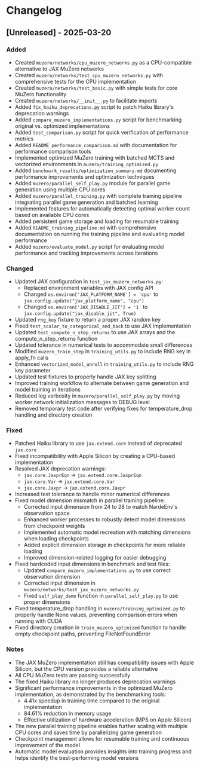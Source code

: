 # Changelog

## [Unreleased] - 2025-03-20

### Added
- Created `muzero/networks/cpu_muzero_networks.py` as a CPU-compatible alternative to JAX MuZero networks
- Created `muzero/networks/test_cpu_muzero_networks.py` with comprehensive tests for the CPU implementation
- Created `muzero/networks/test_basic.py` with simple tests for core MuZero functionality
- Created `muzero/networks/__init__.py` to facilitate imports
- Added `fix_haiku_deprecations.py` script to patch Haiku library's deprecation warnings
- Added `compare_muzero_implementations.py` script for benchmarking original vs. optimized implementations
- Added `test_comparison.py` script for quick verification of performance metrics
- Added `README_performance_comparison.md` with documentation for performance comparison tools
- Implemented optimized MuZero training with batched MCTS and vectorized environments in `muzero/training_optimized.py`
- Added `benchmark_results/optimization_summary.md` documenting performance improvements and optimization techniques
- Added `muzero/parallel_self_play.py` module for parallel game generation using multiple CPU cores
- Added `muzero/parallel_training.py` with complete training pipeline integrating parallel game generation and batched learning
- Implemented features for automatically detecting optimal worker count based on available CPU cores
- Added persistent game storage and loading for resumable training
- Added `README_training_pipeline.md` with comprehensive documentation on running the training pipeline and evaluating model performance
- Added `muzero/evaluate_model.py` script for evaluating model performance and tracking improvements across iterations

### Changed
- Updated JAX configuration in `test_jax_muzero_networks.py`:
  - Replaced environment variables with JAX config API
  - Changed `os.environ['JAX_PLATFORM_NAME'] = 'cpu'` to `jax.config.update("jax_platform_name", "cpu")`
  - Changed `os.environ['JAX_DISABLE_JIT'] = '1'` to `jax.config.update("jax_disable_jit", True)`
- Updated `rng_key` fixture to return a proper JAX random key
- Fixed `test_scalar_to_categorical_and_back` to use JAX implementation
- Updated `test_compute_n_step_returns` to use JAX arrays and the compute_n_step_returns function
- Updated tolerance in numerical tests to accommodate small differences
- Modified `muzero_train_step` in `training_utils.py` to include RNG key in apply_fn calls
- Enhanced `vectorized_model_unroll` in `training_utils.py` to include RNG key parameter
- Updated test fixtures to properly handle JAX key splitting
- Improved training workflow to alternate between game generation and model training in iterations
- Reduced log verbosity in `muzero/parallel_self_play.py` by moving worker network initialization messages to DEBUG level
- Removed temporary test code after verifying fixes for temperature_drop handling and directory creation

### Fixed
- Patched Haiku library to use `jax.extend.core` instead of deprecated `jax.core`
- Fixed incompatibility with Apple Silicon by creating a CPU-based implementation
- Resolved JAX deprecation warnings:
  - `jax.core.JaxprEqn` → `jax.extend.core.JaxprEqn`
  - `jax.core.Var` → `jax.extend.core.Var`
  - `jax.core.Jaxpr` → `jax.extend.core.Jaxpr`
- Increased test tolerance to handle minor numerical differences
- Fixed model dimension mismatch in parallel training pipeline:
  - Corrected input dimension from 24 to 28 to match NardeEnv's observation space
  - Enhanced worker processes to robustly detect model dimensions from checkpoint weights
  - Implemented automatic model recreation with matching dimensions when loading checkpoints
  - Added explicit dimension storage in checkpoints for more reliable loading
  - Improved dimension-related logging for easier debugging
- Fixed hardcoded input dimensions in benchmark and test files:
  - Updated `compare_muzero_implementations.py` to use correct observation dimension
  - Corrected input dimension in `muzero/networks/test_jax_muzero_networks.py`
  - Fixed `self_play_demo` function in `parallel_self_play.py` to use proper dimensions
- Fixed temperature_drop handling in `muzero/training_optimized.py` to properly handle None values, preventing comparison errors when running with CUDA
- Fixed directory creation in `train_muzero_optimized` function to handle empty checkpoint paths, preventing FileNotFoundError

### Notes
- The JAX MuZero implementation still has compatibility issues with Apple Silicon, but the CPU version provides a reliable alternative
- All CPU MuZero tests are passing successfully
- The fixed Haiku library no longer produces deprecation warnings
- Significant performance improvements in the optimized MuZero implementation, as demonstrated by the benchmarking tools:
  - 4.41x speedup in training time compared to the original implementation
  - 84.61% reduction in memory usage
  - Effective utilization of hardware acceleration (MPS on Apple Silicon)
- The new parallel training pipeline enables further scaling with multiple CPU cores and saves time by parallelizing game generation
- Checkpoint management allows for resumable training and continuous improvement of the model
- Automatic model evaluation provides insights into training progress and helps identify the best-performing model versions 